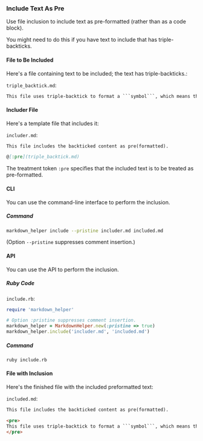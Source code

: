### Include Text As Pre

Use file inclusion to include text as pre-formatted (rather than as a code block).

You might need to do this if you have text to include that has triple-backticks.

#### File to Be Included

Here's a file containing text to be included; the text has triple-backticks.:

```triple_backtick.md```:
```markdown
This file uses triple-backtick to format a ```symbol```, which means that it cannot be included as a code block.
```

#### Includer File

Here's a template file that includes it:

```includer.md```:
```markdown
This file includes the backticked content as pre(formatted).

@[:pre](triple_backtick.md)

```

The treatment token ```:pre``` specifies that the included text is to be treated as pre-formatted.

#### CLI

You can use the command-line interface to perform the inclusion.

##### Command

```sh
markdown_helper include --pristine includer.md included.md
```

(Option ```--pristine``` suppresses comment insertion.)

#### API

You can use the API to perform the inclusion.

##### Ruby Code

```include.rb```:
```ruby
require 'markdown_helper'

# Option :pristine suppresses comment insertion.
markdown_helper = MarkdownHelper.new(:pristine => true)
markdown_helper.include('includer.md', 'included.md')
```

##### Command

```sh
ruby include.rb
```

#### File with Inclusion

Here's the finished file with the included preformatted text:

```included.md```:
```markdown
This file includes the backticked content as pre(formatted).

<pre>
This file uses triple-backtick to format a ```symbol```, which means that it cannot be included as a code block.
</pre>

```

